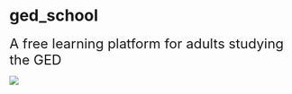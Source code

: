 # ged_school

<font size="5"> A free learning platform for adults studying the GED </font>

<img src="https://lh3.googleusercontent.com/Bqj3FH2I2McMIOA3s5iL-etv1vosPROkUztrnT3VvKNumnq5lppsRR-K0CyfytequMASbYcEj11-oawMND95Ik53frNEeb8-oFoxT3Pe9w9M5IEwe4QIuob-wygWrqDiOeppW331=w2400" />
